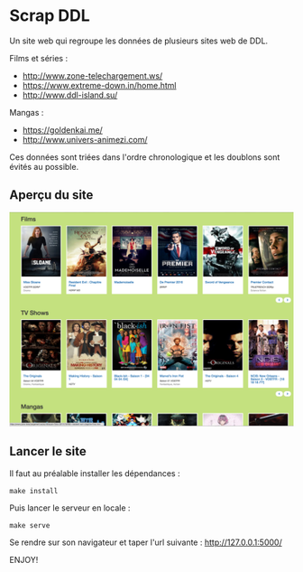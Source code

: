 # Scrap DDL

Un site web qui regroupe les données de plusieurs sites web de DDL.

Films et séries :

- http://www.zone-telechargement.ws/
- https://www.extreme-down.in/home.html
- http://www.ddl-island.su/

Mangas :

- https://goldenkai.me/
- http://www.univers-animezi.com/

Ces données sont triées dans l'ordre chronologique et les doublons sont évités au possible.


## Aperçu du site

![capture d'écran](images/home.png)


## Lancer le site

Il faut au préalable installer les dépendances :

```
make install
```

Puis lancer le serveur en locale :

```
make serve
```

Se rendre sur son navigateur et taper l'url suivante :
http://127.0.0.1:5000/

ENJOY!